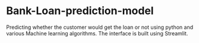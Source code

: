 # Bank-Loan-prediction-model


Predicting whether the customer would get the loan or not using python and various Machine learning algorithms. The interface is built using Streamlit.

